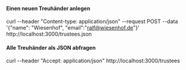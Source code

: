 #### Einen neuen Treuhänder anlegen
curl --header "Content-type: application/json" --request POST --data '{"name": "Wiesenhof", "email":"ralf@wiesenhof.de"}' http://localhost:3000/trustees.json

#### Alle Treuhänder als JSON abfragen
curl --header "Accept: application/json" http://localhost:3000/trustees
